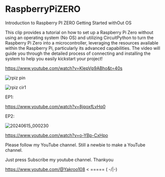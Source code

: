 # RaspberryPiZERO

Introduction to Raspberry PI ZERO Getting Started withOut OS

This clip provides a tutorial on how to set up a Raspberry Pi Zero without using an operating system (No OS) 
and utilizing CircuitPython to turn the Raspberry Pi Zero into a microcontroller,
leveraging the resources available within the Raspberry Pi, 
particularly its advanced capabilities. 
The video will guide you through the detailed process of connecting 
and installing the system to help you easily kickstart your project!



https://www.youtube.com/watch?v=KlepVp9ABho&t=40s

![rpiz pin](https://github.com/YakrooThai/RaspberryPiZERO/assets/56666070/ec216cbc-809b-40fc-a5b4-9eacba12ca43)


![rpiz cir1](https://github.com/YakrooThai/RaspberryPiZERO/assets/56666070/1fccde8c-dbba-41b2-9972-a07d3ffaff3d)


EP1:

https://www.youtube.com/watch?v=8jqoxfLvHq0

EP2:

![20240615_000230](https://github.com/YakrooThai/RaspberryPiZERO/assets/56666070/0b0d4f92-5957-4920-ba74-e49037703705)

https://www.youtube.com/watch?v=o-YBp-CxHpo


Please follow my YouTube channel. Still a newbie to make a YouTube channel.

Just press Subscribe my youtube channel. Thankyou

https://www.youtube.com/@Yakroo108  < ===== ( -/|\-) 
